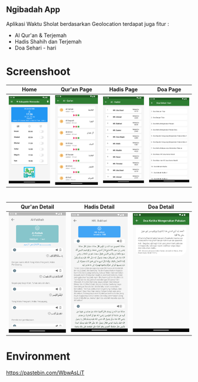 ## Ngibadah App

Aplikasi Waktu Sholat berdasarkan Geolocation
terdapat juga fitur :

- Al Qur'an & Terjemah
- Hadis Shahih dan Terjemah
- Doa Sehari - hari

# Screenshoot
| Home      | Qur'an Page     | Hadis Page | Doa Page | 
|-----------|-----------|--------|--------|
| <img src='assets/screenshoot/home.png' width='200'> | <img src='assets/screenshoot/quran.png' width='200'> | <img src='assets/screenshoot/hadis.png' width='200'> | <img src='assets/screenshoot/doa.png' width='200'> |

#
| Qur'an Detail | Hadis Detail | Doa Detail | 
|-----------|--------|--------|
| <img src='assets/screenshoot/quran_detail.png' width='200'> | <img src='assets/screenshoot/hadis_detail.png' width='200'> | <img src='assets/screenshoot/doa_detail.png' width='200'> |

# Environment

https://pastebin.com/WbwAsLiT

